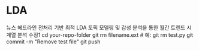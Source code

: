 # LDA
뉴스 헤드라인 전처리 기반 최적 LDA 토픽 모델링 및 감성 분석을 통한 월간 트렌드 시계열 분석 수정1
cd your-repo-folder
git rm filename.ext         # 예: git rm test.py
git commit -m "Remove test file"
git push
